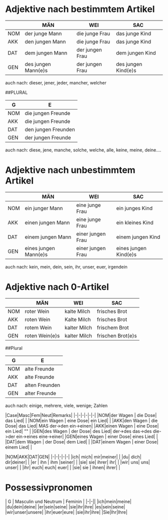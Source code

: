 # Adjektive nach bestimmtem Artikel

||MÄN  |  WEI | SAC |
|-|-|-|-|
|NOM|der junge Mann | die junge Frau| das junge Kind |
|AKK|den jungen Mann |  die junge Frau| das junge Kind |
|DAT|dem jungen Mann | der jungen Frau| dem jungen Kind |
|GEN|des jungen Mann(e)s | der jungen Frau| des jungen Kind(e)s |

auch nach: dieser, jener, jeder, mancher, welcher

##PLURAL

| G | E |
|-|-|
|NOM |die jungen Freunde|
|AKK |die jungen Freunde|
|DAT |den jungen Freunden|
|GEN |der jungen Freunde|

auch nach: diese, jene, manche, solche, welche, alle, keine, meine, deine....


# Adjektive nach unbestimmtem Artikel

||MÄN  | WEI  | SAC |
|-|-|-|-|
|NOM|ein junger Mann | eine junge Frau| ein junges Kind |
|AKK|einen jungen Mann | eine junge Frau| ein kleines Kind |
|DAT|einem jungen Mann | einer jungen Frau| einem jungen Kind |
|GEN|eines jungen Mann(e)s | einer jungen Frau| eines jungen Kind(e)s |

auch nach: kein, mein, dein, sein, ihr, unser, euer, irgendein


# Adjektive nach 0-Artikel

||MÄN  | WEI | SAC | 
|-|-|-|-|
|NOM|roter Wein| kalte Milch| frisches Brot|
|AKK|roten Wein| Kalte Milch| frisches Brot|
|DAT|rotem Wein| kalter Milch| frischem Brot|
|GEN|roten Wein(e)s| kalter Milch| frischen Brot(e)s|

##Plural

| G | E |
|-|-|
|NOM| alte Freunde|
|AKK| alte Freunde|
|DAT| alten Freunden|
|GEN| alter Freunde|


auch nach: einige, mehrere, viele, wenige; Zahlen


|Case|Masc|Fem|Neut|Remarks|
|-|-|-|-|-|-|
|NOM|der Wagen | die Dose| das Lied| |
|NOM|ein Wagen | eine Dose| ein Lied| |
|AKK|den Wagen | die Dose| das Lied| MAS der->den ein->einen|
|AKK|einen Wagen | eine Dose| ein Lied| "" |
|GEN|des Wagen | der Dose| des Lied| der->des das->des die->der ein->eines eine->einer|
|GEN|eines Wagen | einer Dose| eines Lied| |
|DAT|dem Wagen | der Dose| dem Lied| |
|DAT|einem Wagen | einer Dose| einem Lied| |


|NOM|AKK|DAT|GEN| 
|-|-|-|-|-|
|ich| mich| mir|meiner| |
|du| dich| dir|deiner| |
|er | ihn |  ihm |seiner| | 
|sie| sie| ihrer| ihr|  |
|wir| uns| uns| unser|  |
|ihr| euch| euch| euer|  |
|sie| sie | ihnen| ihrer|  |


# Possessivpronomen



| G | Masculin und Neutrum | Feminin |
|-|-||
|ich|mein|meine|
|du|dein|deine|
|er|sein|seine|
|sie|ihr|ihre|
|es|sein|seine|
|wir|unser|unsere|
|ihr|euer|eure|
|sie|ihr|ihre|
|Sie|Ihr|Ihre|


